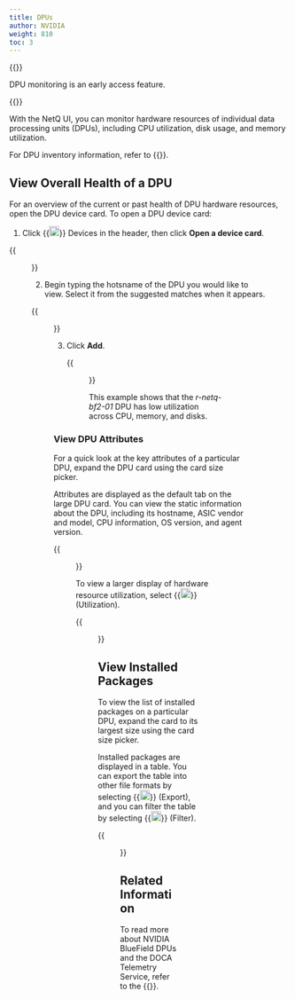 ```yaml
---
title: DPUs
author: NVIDIA
weight: 810
toc: 3
---
```


{{<notice note>}}

DPU monitoring is an early access feature. 

{{</notice>}}

With the NetQ UI, you can monitor hardware resources of individual data processing units (DPUs), including CPU utilization, disk usage, and memory utilization.

For DPU inventory information, refer to {{<link title="DPUs" text="DPU Inventory">}}.

## View Overall Health of a DPU

For an overview of the current or past health of DPU hardware resources, open the DPU device card. To open a DPU device card:

1. Click {{<img src="/images/netq/devices.svg" alt="empty device card" height="18" width="18">}} Devices in the header, then click **Open a device card**.

{{<figure src="/images/netq/open-device-card-42.png" width="250">}}

2. Begin typing the hotsname of the DPU you would like to view. Select it from the suggested matches when it appears.

{{<figure src="/images/netq/add-dpu-auto-suggest-42.png" alt="device card showing 2 DPUs" width="250">}}

3. Click **Add**.

    {{<figure src="/images/netq/dev-medium-dpu-card-42.png" alt="DPU card displaying CPU, memory, and disk utilization statistics" width="200">}}

    This example shows that the *r-netq-bf2-01* DPU has low utilization across CPU, memory, and disks.

### View DPU Attributes

For a quick look at the key attributes of a particular DPU, expand the DPU card using the card size picker.

Attributes are displayed as the default tab on the large DPU card. You can view the static information about the DPU, including its hostname, ASIC vendor and model, CPU information, OS version, and agent version.

{{<figure src="/images/netq/dev-dpu-large-attributes-tab-42.png" alt="large DPU card displaying static DPU information" width="500">}}

To view a larger display of hardware resource utilization, select {{<img src="/images/netq/analytics-bars.svg" alt="large DPU card displaying hardware utilization data" height="18" width="18">}} (Utilization).

{{<figure src="/images/netq/dev-dpu-large-utilization-42.png" width="500">}}
## View Installed Packages

To view the list of installed packages on a particular DPU, expand the card to its largest size using the card size picker.

Installed packages are displayed in a table. You can export the table into other file formats by selecting {{<img src="/images/netq/export.svg" height="18" width="18">}} (Export), and you can filter the table by selecting {{<img src="/images/netq/filter-1.svg" height="18" width="18">}} (Filter).

{{<figure src="/images/netq/dpu-hwresources-l4-installed-packages-42.png" alt="list of packages installed on a DPU" width="1000">}}

## Related Information

To read more about NVIDIA BlueField DPUs and the DOCA Telemetry Service, refer to the {{<exlink url="https://docs.nvidia.com/doca/sdk/doca-telemetry-service/index.html" text="DOCA SDK Documentation">}}.